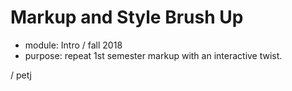Markup and Style Brush Up
=========================

* module: Intro / fall 2018
* purpose: repeat 1st semester markup with an interactive twist.


/ petj
